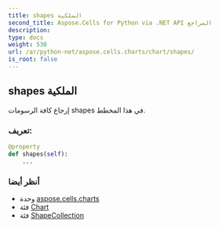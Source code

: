 ```yaml
---
title: shapes الملكية
second_title: Aspose.Cells for Python via .NET API المراجع
description:
type: docs
weight: 530
url: /ar/python-net/aspose.cells.charts/chart/shapes/
is_root: false
---
```

##  shapes الملكية

إرجاع كافة الرسومات shapes في هذا المخطط.
###  تعريف:
```python
@property
def shapes(self):
    ...
```

###  أنظر أيضا
* وحدة [aspose.cells.charts](../../)
* فئة [Chart](/cells/ar/python-net/aspose.cells.charts/chart)
* فئة [ShapeCollection](/cells/ar/python-net/aspose.cells.drawing/shapecollection)
